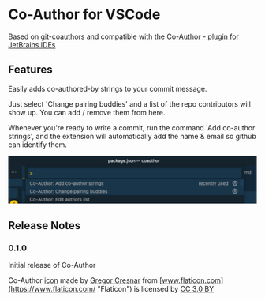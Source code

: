 # Co-Author for VSCode

Based on [git-coauthors](https://github.com/rjimenezda/vscode-coauthor) and compatible with the [Co-Author - plugin for JetBrains IDEs](https://github.com/hawser86/co-author-plugin)

## Features

Easily adds co-authored-by strings to your commit message.

Just select 'Change pairing buddies' and a list of the repo contributors will show up. You can add / remove them from here.

Whenever you're ready to write a commit, run the command 'Add co-author strings', and the extension will automatically add the name & email so github can identify them.

![example](example.png)



## Release Notes

### 0.1.0

Initial release of Co-Author


Co-Author [icon](https://www.flaticon.com/free-icon/users_125773) made by 
[Gregor Cresnar](https://www.flaticon.com/authors/gregor-cresnar "Gregor Cresnar") from 
[www.flaticon.com](https://www.flaticon.com/ "Flaticon") is licensed by
[CC 3.0 BY](http://creativecommons.org/licenses/by/3.0/ "Creative Commons BY 3.0")